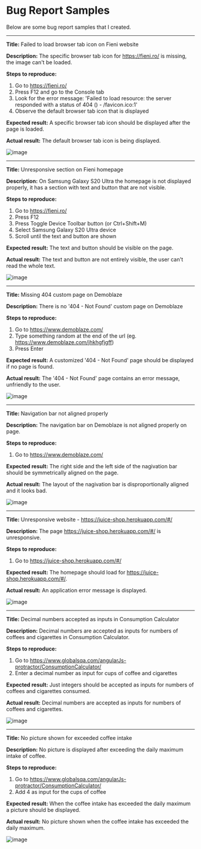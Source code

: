 # Bug Report Samples

Below are some bug report samples that I created.

------------------------

**Title:**
Failed to load browser tab icon on Fieni website

**Description:**
The specific browser tab icon for https://fieni.ro/ is missing, the image can't be loaded.

**Steps to reproduce:**
1. Go to https://fieni.ro/ 
2. Press F12 and go to the Console tab
3. Look for the error message: 'Failed to load resource: the server responded with a status of 404 () - /favicon.ico:1'
4. Observe the default browser tab icon that is displayed

**Expected result:**
A specific browser tab icon should be displayed after the page is loaded.

**Actual result:**
The default browser tab icon is being displayed.

![image](https://user-images.githubusercontent.com/20253982/203779636-083fe3d0-1737-4011-b562-1a294ee0617f.png)

--------------------------------------

**Title:**
Unresponsive section on Fieni homepage

**Description:**
On Samsung Galaxy S20 Ultra the homepage is not displayed properly, it has a section with text and button that are not visible.

**Steps to reproduce:**
1. Go to https://fieni.ro/ 
2. Press F12
3. Press Toggle Device Toolbar button (or Ctrl+Shift+M)
4. Select Samsung Galaxy S20 Ultra device
5. Scroll until the text and button are shown

**Expected result:**
The text and button should be visible on the page.

**Actual result:**
The text and button are not entirely visible, the user can't read the whole text.

![image](https://user-images.githubusercontent.com/20253982/203802170-a9139b06-839a-48ac-a4d8-6214f4d132a9.png)

--------------------------------------

**Title:**
Missing 404 custom page on Demoblaze 

**Description:**
There is no '404 - Not Found' custom page on Demoblaze

**Steps to reproduce:**
1. Go to https://www.demoblaze.com/
2. Type something random at the end of the url (eg. https://www.demoblaze.com/jhkhgfjgff)
3. Press Enter

**Expected result:**
A customized '404 - Not Found' page should be displayed if no page is found.

**Actual result:**
The '404 - Not Found' page contains an error message, unfriendly to the user.

![image](https://user-images.githubusercontent.com/20253982/203779310-9c141eb2-6bce-4bfa-8ae0-f36b389333e0.png)

--------------------------------------

**Title:**
Navigation bar not aligned properly

**Description:**
The navigation bar on Demoblaze is not aligned properly on page.

**Steps to reproduce:**
1. Go to https://www.demoblaze.com/

**Expected result:**
The right side and the left side of the nagivation bar should be symmetrically aligned on the page.

**Actual result:**
The layout of the nagivation bar is disproportionally aligned and it looks bad.

![image](https://user-images.githubusercontent.com/20253982/203800620-a16d70ca-77b7-4554-a6c1-3347273e697c.png)

--------------------------------------

**Title:**
Unresponsive website - https://juice-shop.herokuapp.com/#/

**Description:**
The page https://juice-shop.herokuapp.com/#/ is unresponsive.

**Steps to reproduce:**
1. Go to https://juice-shop.herokuapp.com/#/

**Expected result:**
The homepage should load for https://juice-shop.herokuapp.com/#/.

**Actual result:**
An application error message is displayed.

![image](https://user-images.githubusercontent.com/20253982/203795049-4d5f1dea-a9fa-4654-8681-05d40d48a900.png)

----------------------------------------

**Title:**
Decimal numbers accepted as inputs in Consumption Calculator

**Description:**
Decimal numbers are accepted as inputs for numbers of coffees and cigarettes in Consumption Calculator.

**Steps to reproduce:**
1. Go to https://www.globalsqa.com/angularJs-protractor/ConsumptionCalculator/
2. Enter a decimal number as input for cups of coffee and cigarettes

**Expected result:**
Just integers should be accepted as inputs for numbers of coffees and cigarettes consumed. 

**Actual result:**
Decimal numbers are accepted as inputs for numbers of coffees and cigarettes.

![image](https://user-images.githubusercontent.com/20253982/203808190-190bb6ba-a259-43d0-8878-5d16e521d888.png)

---------------------------------------

**Title:**
No picture shown for exceeded coffee intake

**Description:**
No picture is displayed after exceeding the daily maximum intake of coffee.

**Steps to reproduce:**
1. Go to https://www.globalsqa.com/angularJs-protractor/ConsumptionCalculator/
2. Add 4 as input for the cups of coffee

**Expected result:**
When the coffee intake has exceeded the daily maximum a picture should be displayed.

**Actual result:**
No picture shown when the coffee intake has exceeded the daily maximum.

![image](https://user-images.githubusercontent.com/20253982/203814518-cd39431d-b296-47d0-ae06-f9f317b3b492.png)
